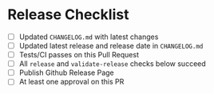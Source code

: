 # Release Checklist

- [ ] Updated `CHANGELOG.md` with latest changes
- [ ] Updated latest release and release date in `CHANGELOG.md`
- [ ] Tests/CI passes on this Pull Request
- [ ] All `release` and `validate-release` checks below succeed
- [ ] Publish Github Release Page
- [ ] At least one approval on this PR
